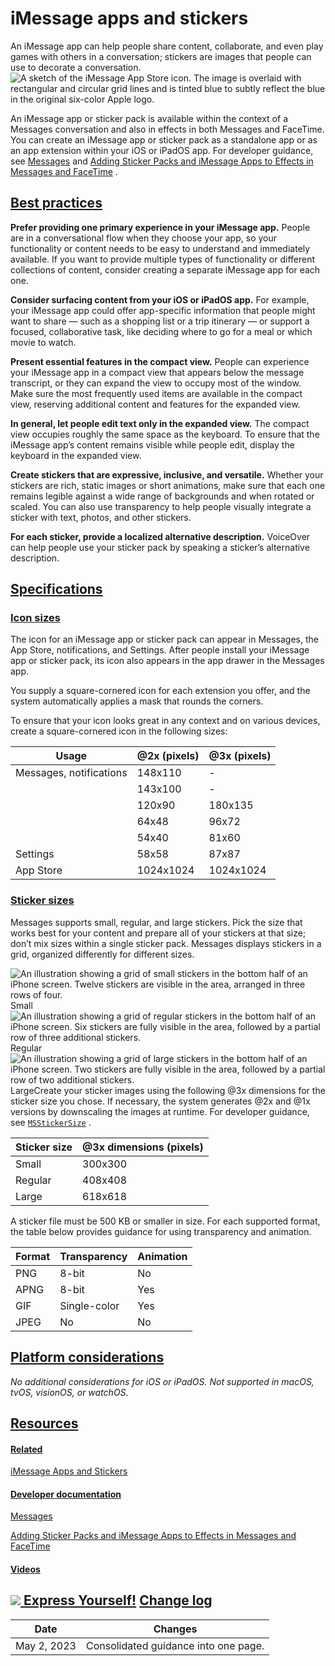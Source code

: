 iMessage apps and stickers
==========================

An iMessage app can help people share content, collaborate, and even play games with others in a conversation; stickers are images that people can use to decorate a conversation.![A sketch of the iMessage App Store icon. The image is overlaid with rectangular and circular grid lines and is tinted blue to subtly reflect the blue in the original six-color Apple logo.](https://docs-assets.developer.apple.com/published/8a7764e72eeafa784a8f5343e1242096/technologies-iMessage-Apps-intro@2x.png)

An iMessage app or sticker pack is available within the context of a Messages conversation and also in effects in both Messages and FaceTime. You can create an iMessage app or sticker pack as a standalone app or as an app extension within your iOS or iPadOS app. For developer guidance, see [Messages](/documentation/messages)
 and [Adding Sticker Packs and iMessage Apps to Effects in Messages and FaceTime](/documentation/messages/adding_sticker_packs_and_imessage_apps_to_effects_in_messages_and_facetime)
.

[Best practices](/design/human-interface-guidelines/imessage-apps-and-stickers#Best-practices)
----------------------------------------------------------------------------------------------

**Prefer providing one primary experience in your iMessage app.** People are in a conversational flow when they choose your app, so your functionality or content needs to be easy to understand and immediately available. If you want to provide multiple types of functionality or different collections of content, consider creating a separate iMessage app for each one.

**Consider surfacing content from your iOS or iPadOS app.** For example, your iMessage app could offer app-specific information that people might want to share — such as a shopping list or a trip itinerary — or support a focused, collaborative task, like deciding where to go for a meal or which movie to watch.

**Present essential features in the compact view.** People can experience your iMessage app in a compact view that appears below the message transcript, or they can expand the view to occupy most of the window. Make sure the most frequently used items are available in the compact view, reserving additional content and features for the expanded view.

**In general, let people edit text only in the expanded view.** The compact view occupies roughly the same space as the keyboard. To ensure that the iMessage app’s content remains visible while people edit, display the keyboard in the expanded view.

**Create stickers that are expressive, inclusive, and versatile.** Whether your stickers are rich, static images or short animations, make sure that each one remains legible against a wide range of backgrounds and when rotated or scaled. You can also use transparency to help people visually integrate a sticker with text, photos, and other stickers.

**For each sticker, provide a localized alternative description.** VoiceOver can help people use your sticker pack by speaking a sticker’s alternative description.

[Specifications](/design/human-interface-guidelines/imessage-apps-and-stickers#Specifications)
----------------------------------------------------------------------------------------------

### [Icon sizes](/design/human-interface-guidelines/imessage-apps-and-stickers#Icon-sizes)

The icon for an iMessage app or sticker pack can appear in Messages, the App Store, notifications, and Settings. After people install your iMessage app or sticker pack, its icon also appears in the app drawer in the Messages app.

You supply a square-cornered icon for each extension you offer, and the system automatically applies a mask that rounds the corners.

To ensure that your icon looks great in any context and on various devices, create a square-cornered icon in the following sizes:



| Usage | @2x (pixels) | @3x (pixels) |
| --- | --- | --- |
| Messages, notifications | 148x110 | - |
|  | 143x100 | - |
|  | 120x90 | 180x135 |
|  | 64x48 | 96x72 |
|  | 54x40 | 81x60 |
| Settings | 58x58 | 87x87 |
| App Store | 1024x1024 | 1024x1024 |

### [Sticker sizes](/design/human-interface-guidelines/imessage-apps-and-stickers#Sticker-sizes)

Messages supports small, regular, and large stickers. Pick the size that works best for your content and prepare all of your stickers at that size; don’t mix sizes within a single sticker pack. Messages displays stickers in a grid, organized differently for different sizes.

![An illustration showing a grid of small stickers in the bottom half of an iPhone screen. Twelve stickers are visible in the area, arranged in three rows of four.](https://docs-assets.developer.apple.com/published/0f6da0a29a3a2a10affb0f959413a726/sticker-sizes-small@2x.png)Small![An illustration showing a grid of regular stickers in the bottom half of an iPhone screen. Six stickers are fully visible in the area, followed by a partial row of three additional stickers.](https://docs-assets.developer.apple.com/published/d75c65ed3464f44d874fbf7fecd8c79b/sticker-sizes-regular@2x.png)Regular![An illustration showing a grid of large stickers in the bottom half of an iPhone screen. Two stickers are fully visible in the area, followed by a partial row of two additional stickers.](https://docs-assets.developer.apple.com/published/78613165683c644d5daba8ee9167f9b5/sticker-sizes-large@2x.png)LargeCreate your sticker images using the following @3x dimensions for the sticker size you chose. If necessary, the system generates @2x and @1x versions by downscaling the images at runtime. For developer guidance, see [`MSStickerSize`](/documentation/messages/msstickersize)
.



| Sticker size | @3x dimensions (pixels) |
| --- | --- |
| Small | 300x300 |
| Regular | 408x408 |
| Large | 618x618 |

A sticker file must be 500 KB or smaller in size. For each supported format, the table below provides guidance for using transparency and animation.



| Format | Transparency | Animation |
| --- | --- | --- |
| PNG | 8-bit | No |
| APNG | 8-bit | Yes |
| GIF | Single-color | Yes |
| JPEG | No | No |

[Platform considerations](/design/human-interface-guidelines/imessage-apps-and-stickers#Platform-considerations)
----------------------------------------------------------------------------------------------------------------

*No additional considerations for iOS or iPadOS. Not supported in macOS, tvOS, visionOS, or watchOS.*

[Resources](/design/human-interface-guidelines/imessage-apps-and-stickers#Resources)
------------------------------------------------------------------------------------

#### [Related](/design/human-interface-guidelines/imessage-apps-and-stickers#Related)

[iMessage Apps and Stickers](https://developer.apple.com/imessage/)


#### [Developer documentation](/design/human-interface-guidelines/imessage-apps-and-stickers#Developer-documentation)

[Messages](/documentation/messages)


[Adding Sticker Packs and iMessage Apps to Effects in Messages and FaceTime](/documentation/messages/adding_sticker_packs_and_imessage_apps_to_effects_in_messages_and_facetime)


#### [Videos](/design/human-interface-guidelines/imessage-apps-and-stickers#Videos)

[![](https://devimages-cdn.apple.com/wwdc-services/images/7/FC4A4C67-CCE9-46D5-9376-D071D53B4FB2/1925_wide_250x141_1x.jpg) Express Yourself!](https://developer.apple.com/videos/play/wwdc2017/820) 
[Change log](/design/human-interface-guidelines/imessage-apps-and-stickers#Change-log)
--------------------------------------------------------------------------------------



| Date | Changes |
| --- | --- |
| May 2, 2023 | Consolidated guidance into one page. |


